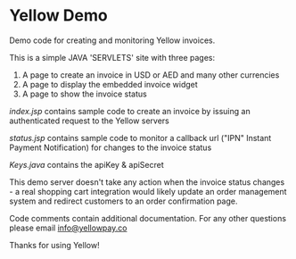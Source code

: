 Yellow Demo
==========

Demo code for creating and monitoring Yellow invoices.

This is a simple JAVA 'SERVLETS' site with three pages:

1. A page to create an invoice in USD or AED and many other currencies
2. A page to display the embedded invoice widget
3. A page to show the invoice status

*index.jsp* contains sample code to create an invoice by issuing an authenticated request to the Yellow servers

*status.jsp* contains sample code to monitor a callback url ("IPN" Instant Payment Notification) for changes to the invoice status

*Keys.java* contains the apiKey & apiSecret

This demo server doesn't take any action when the invoice status changes - a real shopping cart integration would likely update an order management system and redirect customers to an order confirmation page.

Code comments contain additional documentation. For any other questions please email info@yellowpay.co

Thanks for using Yellow!